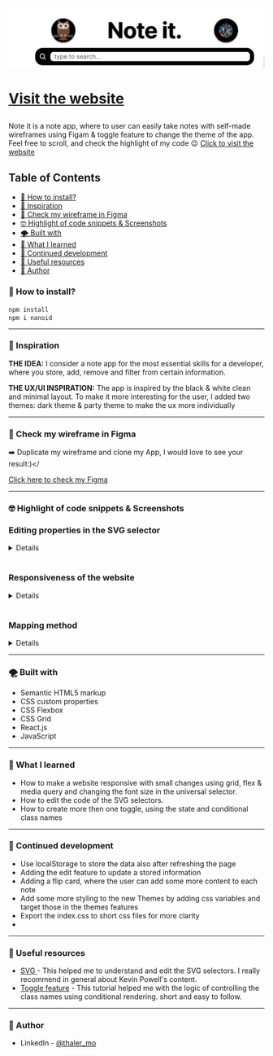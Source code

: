 ![welcome](./src/screenshots/app_banner.png)

<h1>

[Visit the website](https://sage-crisp-5daf9b.netlify.app 'check the website ')

</h1>
<div>

Note it is a note app, where to user can easily take notes with self-made wireframes using Figam &
toggle feature to change the theme of the app. Feel free to scroll, and check the highlight of my code 😉 [ Click to visit the website](http://sage-crisp-5daf9b.netlify.app 'VIsit the website')

</div>

  <h2>Table of Contents</h2>

- [🧐 How to install?](#-how-to-install)
- [🦋 Inspiration](#-inspiration)
- [🎨 Check my wireframe in Figma](#-check-my-wireframe-in-figma)
- [🤓 Highlight of code snippets \& Screenshots](#-highlight-of-code-snippets--screenshots)
- [🌪️ Built with](#️-built-with)
- [🙇 What I learned](#-what-i-learned)
- [🙆 Continued development](#-continued-development)
- [💆 Useful resources](#-useful-resources)
- [👀 Author](#-author)

### 🧐 How to install?

```
npm install
npm i nanoid
```

<hr>

### 🦋 Inspiration

**THE IDEA:** I consider a note app for the most essential skills for a developer, where you store, add, remove and filter from certain information.

**THE UX/UI INSPIRATION:** The app is inspired by the black & white clean and minimal layout. To make it more interesting for the user, I added two themes: dark theme & party theme to make the ux more individually

<hr>

### 🎨 Check my wireframe in Figma

➡️ Duplicate my wireframe and clone my App, I would love to see your result:)</

<a href="https://www.figma.com/file/nMy5K9G6IpVROuhCtDenNz/note_it-(Repo)?node-id=0%3A1&t=BCeTSXEBppTjUkFs-1" target="blank">Click here to check my Figma</a>

---

### 🤓 Highlight of code snippets & Screenshots

<h3>Editing properties in the SVG selector</h3>

  <details>

```
   <svg
        xmlns="http://www.w3.org/2000/svg"
        <!-- use none to make the fill transparent -->
        fill="none"
        viewBox="0 0 24 24"
        <!-- use stroke width property to edit the line of the search icon -->
        strokeWidth={2.5}
        stroke="currentColor"
        className="search-icon"
      >
        <path
          strokeLinecap="round"
          strokeLinejoin="round"
          d="M21 21l-5.197-5.197m0 0A7.5 7.5 0 105.196 5.196a7.5 7.5 0 0010.607 10.607z"
        />
      </svg>
```

</details> <br>

<h3>Responsiveness of the website</h3>

<details>

<h4>wide screen</h4>

![Responsiveness](./src/screenshots/wide_view.png)

<h4>medium & small screen device</h4>

<div align="center">
<img src="./src/screenshots/tablet_view.png" alt="medium screen view" width="40%"/>
<img src="./src/screenshots/mobile_view.png" alt="medium screen view" width="30%"/>
</div>

<p>Using two media queries sizes for medium and small screen. the goal is to make it responsive in the main code, 
and make small changes to maximize the ux. In addition using the REM units to edit easily the size of components in the app</p>

```
/* ===================== MEDIA QUERIES (MEDIUM DEVICES) =========================*/
@media screen and (max-width: 1300px) {
  <!-- change the font-site in the universal selector,
  wil adapt all the css in relation with the new font size -->
  * {
    font-size: 14px;
  }

<!-- Change layout direction on the flexbox to adjust the appearance of
the app for the medium, screen devices -->
  .App {
    width: 100%;
    flex-direction: column;
    align-items: center;
  }

  .container-edit,
  .container-logs {
    width: 80%;
  }

  .container-logs {
    margin-block-start: 2rem;
  }
}

/* ===================== SMALL QUERIES (MEDIUM DEVICES) =========================*/
@media screen and (max-width: 600px) {
  * {
    font-size: 10px;
  }
}

```

</details><br>

<h3>Mapping method</h3>

<details>

<p>Using the mapping js method outside the return section for clear section divided by logic and actual render</p>

```
 const NotesList = (props) => {

  const notesMapping = props.notes.map((el) => (
    <SingleNote
      id={el.id}
      key={el.id}
      headline={el.headline}
      text={el.text}
      timeStamp={el.timeStamp}
      handleDeleteNote={props.handleDeleteNote}
    />
  ));

  return <div className="container-logs--logs-collection">{notesMapping}</div>;
};

export default NotesList;

```

</details>

<hr>

### 🌪️ Built with

- Semantic HTML5 markup
- CSS custom properties
- CSS Flexbox
- CSS Grid
- React.js
- JavaScript

<hr>

### 🙇 What I learned

- How to make a website responsive with small changes using grid, flex & media query and changing the font size in the universal selector.
- How to edit the code of the SVG selectors.
- How to create more then one toggle, using the state and conditional class names

<hr>

### 🙆 Continued development

- Use localStorage to store the data also after refreshing the page
- Adding the edit feature to update a stored information
- Adding a flip card, where the user can add some more content to each note
- Add some more styling to the new Themes by adding css variables and target those in the themes features
- Export the index.css to short css files for more clarity
-

<hr>

### 💆 Useful resources

- [SVG ](https://youtu.be/ZJSCl6XEdP8) - This helped me to understand and edit the SVG selectors. I really recommend in general about Kevin Powell's content.
- [Toggle feature](https://youtu.be/1Io-qb45nzw) - This tutorial helped me with the logic of controlling the class names using conditional rendering. short and easy to follow.

<hr>

### 👀 Author

- LinkedIn - [@thaler_mo](https://www.linkedin.com/in/moran-thaler/)
